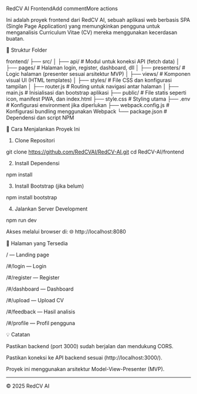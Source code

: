 RedCV AI FrontendAdd commentMore actions

Ini adalah proyek frontend dari RedCV AI, sebuah aplikasi web berbasis SPA (Single Page Application) yang memungkinkan pengguna untuk menganalisis Curriculum Vitae (CV) mereka menggunakan kecerdasan buatan.

📁 Struktur Folder

frontend/
├── src/
│ ├── api/ # Modul untuk koneksi API (fetch data)
│ ├── pages/ # Halaman login, register, dashboard, dll
│ ├── presenters/ # Logic halaman (presenter sesuai arsitektur MVP)
│ ├── views/ # Komponen visual UI (HTML templates)
│ ├── styles/ # File CSS dan konfigurasi tampilan
│ ├── router.js # Routing untuk navigasi antar halaman
│ ├── main.js # Inisialisasi dan bootstrap aplikasi
├── public/ # File statis seperti icon, manifest PWA, dan index.html
├── style.css # Styling utama
├── .env # Konfigurasi environment jika diperlukan
├── webpack.config.js # Konfigurasi bundling menggunakan Webpack
└── package.json # Dependensi dan script NPM

🔧 Cara Menjalankan Proyek Ini

1. Clone Repositori

git clone https://github.com/RedCVAI/RedCV-AI.git
cd RedCV-AI/frontend

2. Install Dependensi

npm install

3. Install Bootstrap (jika belum)

npm install bootstrap

4. Jalankan Server Development

npm run dev

Akses melalui browser di:
🌐 http://localhost:8080

📌 Halaman yang Tersedia

/ — Landing page

/#/login — Login

/#/register — Register

/#/dashboard — Dashboard

/#/upload — Upload CV

/#/feedback — Hasil analisis

/#/profile — Profil pengguna

💡 Catatan

Pastikan backend (port 3000) sudah berjalan dan mendukung CORS.

Pastikan koneksi ke API backend sesuai (http://localhost:3000/).

Proyek ini menggunakan arsitektur Model-View-Presenter (MVP).

---

© 2025 RedCV AI

